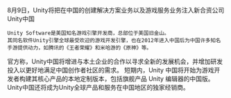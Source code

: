 8月9日，Unity将把在中国的创建解决方案业务以及游戏服务业务注入新合资公司Unity中国

```
Unity Software是美国知名游戏引擎开发商，总部位于美国旧金山。
其同名软件Unity引擎全球最受欢迎的游戏开发引擎，也在2012年进入中国后为中国许多知名手游提供动力，如腾讯的《王者荣耀》和米哈游的《原神》等。
```

官方称，Unity中国将增进与本土企业的合作以寻求全新的发展机会，并增加研发投入以更好地满足中国创作者社区的需求。 
短期内，Unity 中国将开始为游戏开发者构建其核心产品的本地定制版本，包括旗舰产品 Unity 编辑器的中国版。
Unity中国还将成为Unity全球产品和服务在中国地区的独家经销商。

